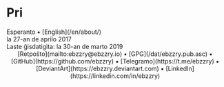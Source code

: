 Pri
===

<div class="center">Esperanto ▪ [English](/en/about/)</div>
<div class="center">la 27-an de aprilo 2017</div>
<div class="center">Laste ĝisdatigita: la 30-an de marto 2019</div>

<center>
[Retpoŝto](mailto:ebzzry@ebzzry.io) ▪ [GPG](/dat/ebzzry.pub.asc) ▪ [GitHub](https://github.com/ebzzry) ▪ [Telegramo](https://t.me/ebzzry) ▪ [DeviantArt](https://ebzzry.deviantart.com) ▪ [LinkedIn](https://linkedin.com/in/ebzzry)
</center>